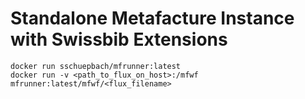 # Standalone Metafacture Instance with Swissbib Extensions

	docker run sschuepbach/mfrunner:latest
	docker run -v <path_to_flux_on_host>:/mfwf mfrunner:latest/mfwf/<flux_filename>
